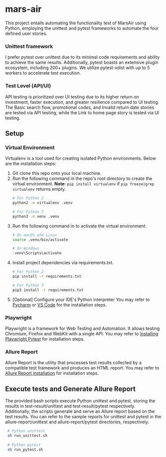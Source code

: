 # mars-air
This project entails automating the functionality test of MarsAir using Python, employing the unittest and pytest frameworks to automate the four defined user stories.

### Unittest framework
I prefer pytest over unittest due to its minimal code requirements and ability to achieve the same results. Additionally, pytest boasts an extensive plugin ecosystem, including 200+ plugins. We utilize pytest-xdist with up to 5 workers to accelerate test execution.

### Test Level (API/UI)
API testing is prioritized over UI testing due to its higher return on investment, faster execution, and greater resilience compared to UI testing. The Basic search flow, promotional codes, and Invalid return date stories are tested via API testing, while the Link to home page story is tested via UI testing.

## Setup
### Virtual Environment
Virtualenv is a tool used for creating isolated Python environments. Below are the installation steps:
1. Git clone this repo onto your local machine.
2. Run the following command in the repo's root directory to create the virtual environment.
**Note**: ```pip install virtualenv``` if ```pip freeze|grep virtualenv``` returns empty.
    ```sh
    # For Python 2
    python2 -m virtualenv .venv
    
    # For Python 3
    python3 -m venv .venv
    ```
3. Run the following command in to activate the virtual environment. 
    ```sh
    # On macOS and Linux
    source .venv/bin/activate
    
    # On Windows
    .venv\Scripts\activate
    ```
4. Install project dependencies via requirements.txt.
    ```sh
    # For Python 2
    pip install -r requirements.txt
    
    # For Python 3
    pip3 install -r requirements.txt
    ```
5. [Optional] Configure your IDE's Python interpreter
   You may refer to [Pycharm](https://code.visualstudio.com/docs/python/environments) or [VS Code](https://www.jetbrains.com/help/pycharm/creating-virtual-environment.html) for the installation steps.
### Playwright
Playwright is a framework for Web Testing and Automation. It allows testing Chromium, Firefox and WebKit with a single API. You may refer to [Installing Playwright Pytest](https://playwright.dev/python/docs/intro) for installation steps.
### Allure Report
Allure Report is the utility that processes test results collected by a compatible test framework and produces an HTML report. You may refer to [Allure Report installation](https://allurereport.org/docs/gettingstarted-installation/) for installation steps.

## Execute tests and Generate Allure Report
The provided bash scripts execute Python unittest and pytest, storing the results in test-result/unittest and test-result/pytest respectively. Additionally, the scripts generate and serve an Allure report based on the test results. You can refer to the sample reports for unittest and pytest in the allure-report/unittest and allure-report/pytest directories, respectively.
   ```sh
    # Python unittest
    sh run_unittest.sh
    
    # Python pytest
    sh run_pytest.sh
   ```
